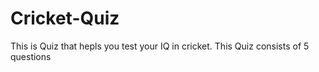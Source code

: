 # Cricket-Quiz
This is Quiz that hepls you test your IQ in cricket. This Quiz consists of 5 questions

